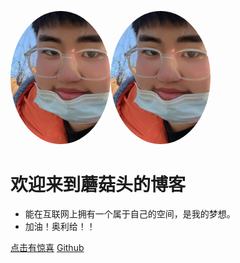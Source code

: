 <!-- _coverpage.md -->

<img width="160px" style = "border-radius: 50%" bor 
src = "photo/WechatIMG1.jpeg"><img width="160px" style = "border-radius: 50%" bor 
src = "photo/WechatIMG1.jpeg">

# 欢迎来到蘑菇头的博客
- 能在互联网上拥有一个属于自己的空间，是我的梦想。
- 加油！奥利给！！

[点击有惊喜](README)
[Github](https://github.com/Christian-maker/Christian-maker.github.io)